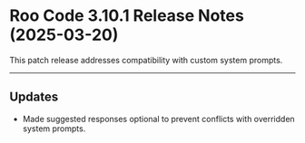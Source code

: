 # Roo Code 3.10.1 Release Notes (2025-03-20)

This patch release addresses compatibility with custom system prompts.

---

## Updates

*   Made suggested responses optional to prevent conflicts with overridden system prompts.